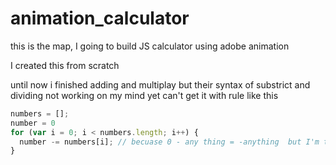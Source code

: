 # animation_calculator
this is the map, I going to build JS calculator using adobe animation

I created this from scratch 

until now i finished adding and multiplay but their syntax of substrict and dividing not working on my mind yet
can't get it with rule like this

``` javascript
numbers = [];
number = 0
for (var i = 0; i < numbers.length; i++) {
  number -= numbers[i]; // becuase 0 - any thing = -anything  but I'm thinking
}
```
